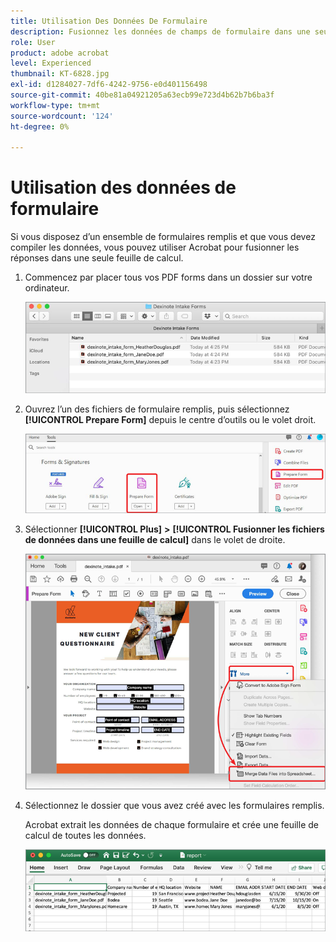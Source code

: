 ```yaml
---
title: Utilisation Des Données De Formulaire
description: Fusionnez les données de champs de formulaire dans une seule feuille de calcul dans Acrobat DC
role: User
product: adobe acrobat
level: Experienced
thumbnail: KT-6828.jpg
exl-id: d1284027-7df6-4242-9756-e0d401156498
source-git-commit: 40be81a04921205a63ecb99e723d4b62b7b6ba3f
workflow-type: tm+mt
source-wordcount: '124'
ht-degree: 0%

---
```


# Utilisation des données de formulaire

Si vous disposez d’un ensemble de formulaires remplis et que vous devez compiler les données, vous pouvez utiliser Acrobat pour fusionner les réponses dans une seule feuille de calcul.

1. Commencez par placer tous vos PDF forms dans un dossier sur votre ordinateur.

   ![Données de formulaire, étape 1](../assets/FormData_1.png)

1. Ouvrez l’un des fichiers de formulaire remplis, puis sélectionnez **[!UICONTROL Prepare Form]** depuis le centre d’outils ou le volet droit.

   ![Données de formulaire, étape 2](../assets/FormData_2.png)

1. Sélectionner **[!UICONTROL Plus]** **>** **[!UICONTROL Fusionner les fichiers de données dans une feuille de calcul]** dans le volet de droite.

   ![Données de formulaire, étape 3](../assets/FormData_3.png)

1. Sélectionnez le dossier que vous avez créé avec les formulaires remplis.

   Acrobat extrait les données de chaque formulaire et crée une feuille de calcul de toutes les données.

   ![Données de formulaire, étape 4](../assets/FormData_4.png)
